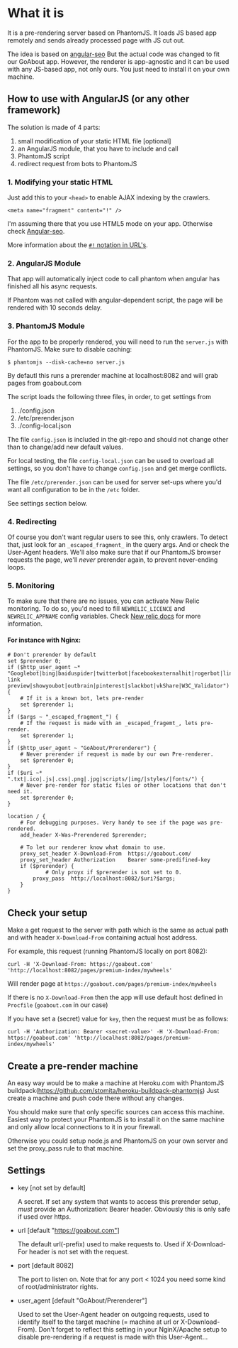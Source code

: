 # What it is


It is a pre-rendering server based on PhantomJS. It loads JS based app
remotely and sends already processed page with JS cut out.

The idea is based on [angular-seo](https://github.com/steeve/angular-seo)
But the actual code was changed to fit our GoAbout app. However,
the renderer is app-agnostic and it can be used with any JS-based app,
not only ours. You just need to install it on your own machine.


## How to use with AngularJS (or any other framework)

The solution is made of 4 parts:

1. small modification of your static HTML file [optional]
2. an AngularJS module, that you have to include and call
3. PhantomJS script
4. redirect request from bots to PhantomJS

### 1. Modifying your static HTML

Just add this to your `<head>` to enable AJAX indexing by the crawlers.

	<meta name="fragment" content="!" />

I'm assuming there that you use HTML5 mode on your app. Otherwise check
[Angular-seo](https://github.com/steeve/angular-seo).

More information about the [`#!` notation in URL's](https://support.google.com/webmasters/answer/174992?hl=en).

### 2. AngularJS Module

That app will automatically inject code to call phantom when angular has finished all his async requests.

If Phantom was not called with angular-dependent script, the page will be rendered with 10
seconds delay.

### 3. PhantomJS Module

For the app to be properly rendered, you will need to run the
`server.js` with PhantomJS. Make sure to disable caching:

	$ phantomjs --disk-cache=no server.js


By defautl this runs a prerender machine at localhost:8082 and will grab
pages from goabout.com

The script loads the following three files, in order, to get settings
from

1. ./config.json
2. /etc/prerender.json
3. ./config-local.json

The file `config.json` is included in the git-repo and should not change
other than to change/add new default values.

For local testing, the file `config-local.json` can be used to overload
all settings, so you don't have to change `config.json` and get merge
conflicts.

The file `/etc/prerender.json` can be used for server set-ups where you'd
want all configuration to be in the `/etc` folder.

See settings section below.


### 4. Redirecting


Of course you don't want regular users to see this, only crawlers. To
detect that, just look for an `_escaped_fragment_` in the query args.
And or check the User-Agent headers. We'll also make sure that if our
PhantomJS browser requests the page, we'll _never_ prerender again, to
prevent never-ending loops.

### 5. Monitoring

To make sure that there are no issues, you can activate New Relic monitoring. To do so, you'd need to fill `NEWRELIC_LICENCE` and `NEWRELIC_APPNAME` config variables. Check [New relic docs](https://docs.newrelic.com/docs/agents/nodejs-agent/installation-configuration/installing-maintaining-nodejs#installing) for more information.

#### For instance with Nginx:


	# Don't prerender by default
	set $prerender 0;
	if ($http_user_agent ~* "Googlebot|bing|baiduspider|twitterbot|facebookexternalhit|rogerbot|linkedinbot|embedly|quora link preview|showyoubot|outbrain|pinterest|slackbot|vkShare|W3C_Validator") {
		# If it is a known bot, lets pre-render
		set $prerender 1;
	}
	if ($args ~ "_escaped_fragment_") {
		# If the request is made with an _escaped_fragemt_, lets pre-render.
		set $prerender 1;
	}
	if ($http_user_agent ~ "GoAbout/Prerenderer") {
		# Never prerender if request is made by our own Pre-renderer.
		set $prerender 0;
	}
	if ($uri ~* ".txt|.ico|.js|.css|.png|.jpg|scripts/|img/|styles/|fonts/") {
		# Never pre-render for static files or other locations that don't need it.
		set $prerender 0;
	}

	location / {
		# For debugging purposes. Very handy to see if the page was pre-rendered.
		add_header X-Was-Prerendered $prerender;

		# To let our renderer know what domain to use.
		proxy_set_header X-Download-From  https://goabout.com/
		proxy_set_header Authorization    Bearer some-predifined-key
		if ($prerender) {
				# Only proyx if $prerender is not set to 0.
			proxy_pass  http://localhost:8082/$uri?$args;
		}
	}



## Check your setup

Make a get request to the server with path which is the same as actual
path and with header `X-Download-From` containing actual host address.

For example, this request (running PhantomJS locally on port 8082):

	curl -H 'X-Download-From: https://goabout.com' 'http://localhost:8082/pages/premium-index/mywheels'

Will render page at `https://goabout.com/pages/premium-index/mywheels`

If there is no `X-Download-From` then the app will use default host
defined in `Procfile` (`goabout.com` in our case)

If you have set a (secret) value for `key`, then the request must be as
follows:

	curl -H 'Authorization: Bearer <secret-value>' -H 'X-Download-From: https://goabout.com' 'http://localhost:8082/pages/premium-index/mywheels'


## Create a pre-render machine

An easy way would be to make a machine at Heroku.com with PhantomJS
buildpack(https://github.com/stomita/heroku-buildpack-phantomjs) Just
create a machine and push code there without any changes.

You should make sure that only specific sources can access this machine.
Easiest way to protect your PhantomJS is to install it on the same
machine and only allow local connections to it in your firewall.

Otherwise you could setup node.js and PhantomJS on your own server and
set the proxy_pass rule to that machine.



## Settings

* key [not set by default]

	A secret. If set any system that wants to access this prerender setup,
	_must_ provide an Authorization: Bearer <key> header. Obviously this
	is only safe if used over http*s*.

* url [default "https://goabout.com"]

	The default url(-prefix) used to make requests to. Used if X-Download-
	For header is not set with the request.

* port [default 8082]

	The port to listen on. Note that for any port < 1024 you need some
	kind of root/administrator rights.

* user_agent [default "GoAbout/Prerenderer"]

	Used to set the User-Agent header on outgoing requests, used to
	identify itself to the target machine (= machine at url or X-Download-
	From). Don't forget to reflect this setting in your NginX/Apache setup
	to disable pre-rendering if a request is made with this User-Agent...


